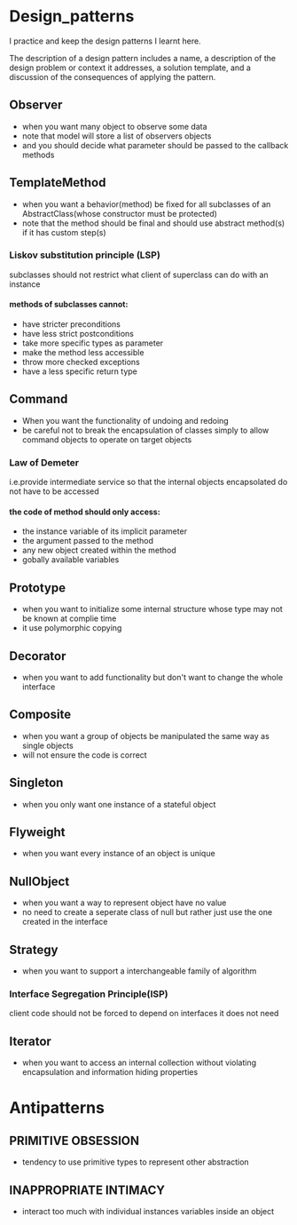 # Design_patterns
I practice and keep the design patterns I learnt here.

The description of a design pattern includes a name, a description of the design problem or context it addresses, a solution template, and a discussion of the consequences of applying the pattern.


## Observer
- when you want many object to observe some data
- note that model will store a list of observers objects
- and you should decide what parameter should be passed to the callback methods

## TemplateMethod
- when you want a behavior(method) be fixed for all subclasses of an AbstractClass(whose constructor must be protected)
- note that the method should be final and should use abstract method(s) if it has custom step(s)
### Liskov substitution principle (LSP)
subclasses should not restrict what client of superclass can do with an instance
#### methods of subclasses **cannot**:
- have stricter preconditions
- have less strict postconditions
- take more specific types as parameter
- make the method less accessible
- throw more checked exceptions
- have a less specific return type

## Command
- When you want the functionality of undoing and redoing
- be careful not to break the encapsulation of classes simply to allow command objects to operate on target objects
### Law of Demeter
i.e.provide intermediate service so that the internal objects encapsolated do not have to be accessed
#### the code of method should only access:
- the instance variable of its implicit parameter
- the argument passed to the method
- any new object created within the method
- gobally available variables

## Prototype
- when you want to initialize some internal structure whose type may not be known at complie time
- it use polymorphic copying

## Decorator
- when you want to add functionality but don't want to change the whole interface

## Composite
- when you want a group of objects be manipulated the same way as single objects
- will not ensure the code is correct

## Singleton
- when you only want one instance of a stateful object

## Flyweight
- when you want every instance of an object is unique

## NullObject
- when you want a way to represent object have no value
- no need to create a seperate class of null but rather just use the one created in the interface

## Strategy
- when you want to support a interchangeable family of algorithm 
### Interface Segregation Principle(ISP)
client code should not be forced to depend on interfaces it does not need

## Iterator
- when you want to access an internal collection without violating encapsulation and information hiding properties


# Antipatterns

## PRIMITIVE OBSESSION
- tendency to use primitive types to represent other abstraction

## INAPPROPRIATE INTIMACY
- interact too much with individual instances variables inside an object



